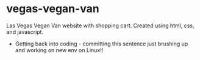 # vegas-vegan-van
Las Vegas Vegan Van website with shopping cart. Created using html, css, and javascript.

* Getting back into coding - committing this sentence just brushing up and working on new env on Linux!!